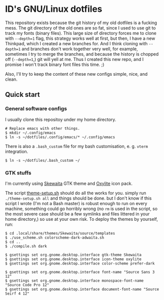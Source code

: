 # ID's GNU/Linux dotfiles

This repository exists because the git history of my old dotfiles is a
fucking mess. The git directory of the old ones are so fat, since I
used to use git to track my fonts (binary files). This large size of
directory forces me to clone with `--depth=1` flag, this strategy
works well at first, but then, I have a new Thinkpad, which I created
a new branches for. And I think cloning with `--depth=1` and branches
don't work together very well, for example, sometimes I try to merge
the branches, and because the history is chopped off (`--depth=1`,)
git will yell at me. Thus I created this new repo, and I promise I
won't track binary font files this time. ;)

Also, I'll try to keep the content of these new configs simple, nice,
and clean.

## Quick start

### General software configs

I usually clone this repositoy under my home directory.

```console
# Replace emacs with other things.
$ mkdir ~/.config/emacs
$ ln -s ~/dotfiles/.config/emacs/* ~/.config/emacs
```

There is also a `.bash_custom` file for my bash customisation, e. g.
`vterm` integration.

```console
$ ln -s ~/dotfiles/.bash_custom ~/
```

### GTK stuffs

I'm currently using
[Skewaita](https://git.disroot.org/eudaimon/Skewaita.git) GTK theme
and [Oxylite](https://github.com/mx-2/oxylite-icon-theme) icon pack.

The script [theme-setup.sh](./theme-setup.sh) should do all the works
for you. simply run `./theme-setup.sh all` and things should be done.
but I don't know if this script I wrote (I'm not a Bash master) is
robust enough to run on every machine, something could go horribly
wrong (no `rm` is used in the script, so the most severe case should
be a few symlinks and files littered in your home directory,) so use
at your own risk. To deploy the themes by yourself, run:

```console
$ cd .local/share/themes/Skewaita/source/templates
$ ./use_scheme.sh colorscheme-dark-adwaita.sh
$ cd ..
$ ./compile.sh dark

$ gsettings set org.gnome.desktop.interface gtk-theme Skewaita
$ gsettings set org.gnome.desktop.interface icon-theme oxylite
$ gsettings set org.gnome.desktop.interface color-scheme prefer-dark

$ gsettings set org.gnome.desktop.interface font-name "Source Sans 3 12"
$ gsettings set org.gnome.desktop.interface monospace-font-name "Source Code Pro 12"
$ gsettings set org.gnome.desktop.interface document-font-name "Source Seirf 4 12"
```
